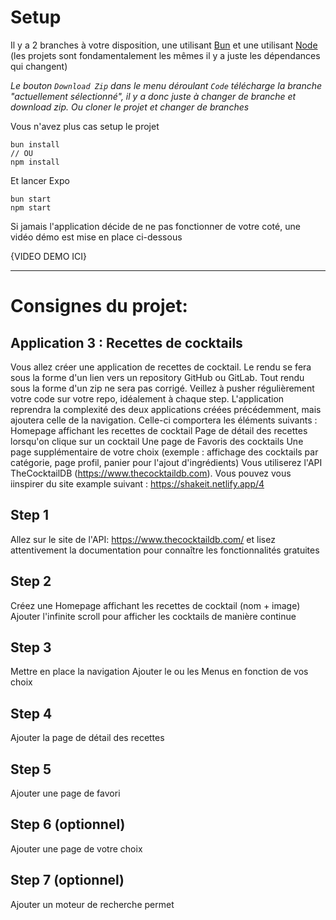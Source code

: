 # Setup
Il y a 2 branches à votre disposition, une utilisant [Bun](https://github.com/Projets-Next-U-Jordan/cocktails_rn/tree/bun) et une utilisant [Node](https://github.com/Projets-Next-U-Jordan/cocktails_rn/tree/node) (les projets sont fondamentalement les mêmes il y a juste les dépendances qui changent)

_Le bouton `Download Zip` dans le menu déroulant `Code` télécharge la branche "actuellement sélectionné", il y a donc juste à changer de branche et download zip. Ou cloner le projet et changer de branches_

Vous n'avez plus cas setup le projet
```
bun install
// OU
npm install
```

Et lancer Expo
```
bun start
npm start
```

Si jamais l'application décide de ne pas fonctionner de votre coté, une vidéo démo est mise en place ci-dessous

{VIDEO DEMO ICI}

---

# Consignes du projet:

## Application 3 : Recettes de cocktails
Vous allez créer une application de recettes de cocktail. Le rendu se fera sous
la forme d'un lien vers un repository GitHub ou GitLab. Tout rendu sous la
forme d'un zip ne sera pas corrigé.
Veillez à pusher régulièrement votre code sur votre repo, idéalement à chaque
step.
L'application reprendra la complexité des deux applications créées
précédemment, mais ajoutera celle de la navigation. Celle-ci comportera les
éléments suivants :
Homepage affichant les recettes de cocktail
Page de détail des recettes lorsqu'on clique sur un cocktail
Une page de Favoris des cocktails
Une page supplémentaire de votre choix (exemple : affichage des cocktails
par catégorie, page profil, panier pour l'ajout d'ingrédients)
Vous utiliserez l'API TheCocktailDB (https://www.thecocktaildb.com).
Vous pouvez vous iinspirer du site example suivant : https://shakeit.netlify.app/4
## Step 1
Allez sur le site de l'API: https://www.thecocktaildb.com/ et lisez
attentivement la documentation pour connaître les fonctionnalités gratuites
## Step 2
Créez une Homepage affichant les recettes de cocktail (nom + image)
Ajouter l'infinite scroll pour afficher les cocktails de manière continue
## Step 3
Mettre en place la navigation
Ajouter le ou les Menus en fonction de vos choix
## Step 4
Ajouter la page de détail des recettes
## Step 5
Ajouter une page de favori
## Step 6 (optionnel)
Ajouter une page de votre choix
## Step 7 (optionnel)
Ajouter un moteur de recherche permet
